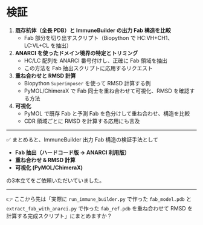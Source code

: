 # 検証

1. **既存抗体（全長 PDB）と ImmuneBuilder の出力 Fab 構造を比較**
   - Fab 部分を切り出すスクリプト（Biopython で HC:VH+CH1、LC:VL+CL を抽出）
2. **ANARCI を使ったドメイン境界の特定とトリミング**
   - HC/LC 配列を ANARCI 番号付けし、正確に Fab 領域を抽出
   - この方法を Fab 抽出スクリプトに応用するリクエスト
3. **重ね合わせと RMSD 計算**
   - Biopython `Superimposer` を使って RMSD 計算する例
   - PyMOL/ChimeraX で Fab 同士を重ね合わせて可視化、RMSD を確認する方法
4. **可視化**
   - PyMOL で既存 Fab と予測 Fab を色分けして重ね合わせ、構造を比較
   - CDR 領域ごとに RMSD を計算する応用にも言及

------

✅ まとめると、ImmuneBuilder 出力 Fab 構造の検証手法として

- **Fab 抽出（ハードコード版 → ANARCI 利用版）**
- **重ね合わせ & RMSD 計算**
- **可視化 (PyMOL/ChimeraX)**

の3本立てをご依頼いただいていました。

------

👉 ここから先は「実際に `run_immune_builder.py` で作った `fab_model.pdb` と `extract_fab_with_anarci.py` で作った `fab_ref.pdb` を重ね合わせて RMSD を計算する完成スクリプト」にまとめますか？
